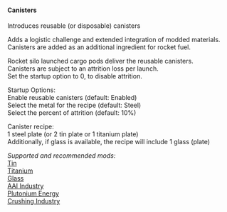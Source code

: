 #### Canisters
Introduces reusable (or disposable) canisters  

Adds a logistic challenge and extended integration of modded materials.  
Canisters are added as an additional ingredient for rocket fuel.  

Rocket silo launched cargo pods deliver the reusable canisters.  
Canisters are subject to an attrition loss per launch.  
Set the startup option to 0, to disable attrition.  

Startup Options:  
Enable reusable canisters (default: Enabled)  
Select the metal for the recipe (default: Steel)  
Select the percent of attrition (default: 10%)  

Canister recipe:  
1 steel plate (or 2 tin plate or 1 titanium plate)  
Additionally, if glass is available, the recipe will include 1 glass (plate)  

*Supported and recommended mods:*  
[Tin](https://mods.factorio.com/mod/bztin)  
[Titanium](https://mods.factorio.com/mod/bztitanium)  
[Glass](https://mods.factorio.com/mod/Glass)  
[AAI Industry](https://mods.factorio.com/mod/aai-industry)  
[Plutonium Energy](https://mods.factorio.com/mod/PlutoniumEnergy)  
[Crushing Industry](https://mods.factorio.com/mod/crushing-industry)
